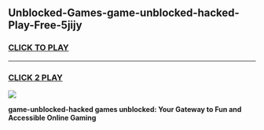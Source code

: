 
## Unblocked-Games-game-unblocked-hacked-Play-Free-5jijy
<h3>
<a href="https://premium76.site?title=game-unblocked-hacked&ref=20M">CLICK TO PLAY</a></h3>
<hr>

<h3>
<a href="https://premium76.site?title=game-unblocked-hacked&ref=20M">CLICK 2 PLAY</a>
  
</h3>

<a href="https://premium76.site?title=game-unblocked-hacked&ref=19M"><img src="https://clearcache.store/games.png"></a>


**game-unblocked-hacked games unblocked: Your Gateway to Fun and Accessible Online Gaming**
